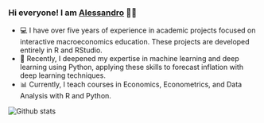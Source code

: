 ### Hi everyone! I am <a href="https://www.alessandrobramucci.com/" target="_blank">Alessandro</a> 👋😃

- 💻 I have over five years of experience in academic projects focused on interactive macroeconomics education. These projects are developed entirely in R and RStudio.  
- 🤖 Recently, I deepened my expertise in machine learning and deep learning using Python, applying these skills to forecast inflation with deep learning techniques.  
- 📊 Currently, I teach courses in Economics, Econometrics, and Data Analysis with R and Python.

![Github stats](https://github-readme-stats.vercel.app/api?username=Alessandro1984&theme=highcontrast&show_icons=true&count_private=true)


